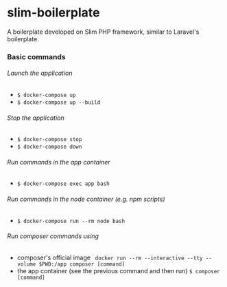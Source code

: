 # slim-boilerplate

A boilerplate developed on Slim PHP framework, similar to Laravel's boilerplate.

### Basic commands

###### Launch the application
* `$ docker-compose up`
* `$ docker-compose up --build`
###### Stop the application
* `$ docker-compose stop`
* `$ docker-compose down`
###### Run commands in the app container
* `$ docker-compose exec app bash`
###### Run commands in the node container (e.g. npm scripts)
* `$ docker-compose run --rm node bash`
###### Run composer commands using
* composer's official image ` docker run --rm --interactive --tty --volume $PWD:/app composer [command]`
* the app container (see the previous command and then run) `$ composer [command]`